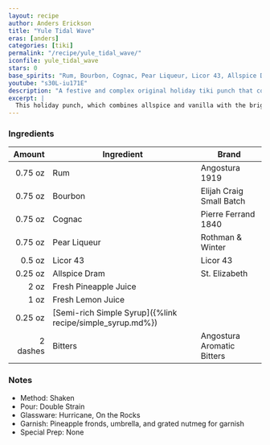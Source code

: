 ```yaml
---
layout: recipe
author: Anders Erickson
title: "Yule Tidal Wave"
eras: [anders]
categories: [tiki]
permalink: "/recipe/yule_tidal_wave/"
iconfile: yule_tidal_wave
stars: 0
base_spirits: "Rum, Bourbon, Cognac, Pear Liqueur, Licor 43, Allspice Dram"
youtube: "s30L-iu171E"
description: "A festive and complex original holiday tiki punch that combines multiple spirits with allspice, vanilla, lemon, and pineapple."
excerpt: |
  This holiday punch, which combines allspice and vanilla with the bright zing of lemon and pineapple.
---
```


### Ingredients

|   Amount | Ingredient                                                | Brand                      |
| -------: | --------------------------------------------------------- | -------------------------- |
|  0.75 oz | Rum                                                       | Angostura 1919             |
|  0.75 oz | Bourbon                                                   | Elijah Craig Small Batch   |
|  0.75 oz | Cognac                                                    | Pierre Ferrand 1840        |
|  0.75 oz | Pear Liqueur                                              | Rothman & Winter           |
|   0.5 oz | Licor 43                                                  | Licor 43                   |
|  0.25 oz | Allspice Dram                                             | St. Elizabeth              |
|     2 oz | Fresh Pineapple Juice                                     |
|     1 oz | Fresh Lemon Juice                                         |
|  0.25 oz | [Semi-rich Simple Syrup]({%link recipe/simple_syrup.md%}) |
| 2 dashes | Bitters                                                   | Angostura Aromatic Bitters |

### Notes

- Method: Shaken
- Pour: Double Strain
- Glassware: Hurricane, On the Rocks
- Garnish: Pineapple fronds, umbrella, and grated nutmeg for garnish
- Special Prep: None
